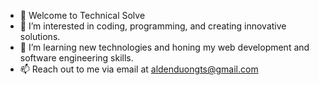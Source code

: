 - 👋 Welcome to Technical Solve
- 👀 I’m interested in coding, programming, and creating innovative solutions.
- 🌱 I’m learning new technologies and honing my web development and software engineering skills.
- 📫 Reach out to me via email at aldenduongts@gmail.com


<!---
AldenDuong-TS/AldenDuong-TS is a ✨ special ✨ repository because its `README.md` (this file) appears on your GitHub profile.
You can click the Preview link to take a look at your changes.
--->
